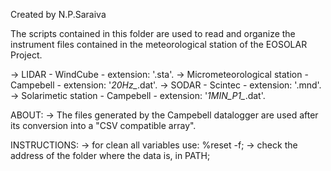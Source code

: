 Created by N.P.Saraiva

The scripts contained in this folder are used to read and organize the instrument files contained in the meteorological station of the EOSOLAR Project.

-> LIDAR - WindCube  - extension: '.sta'.
-> Micrometeorological station - Campebell  - extension: '*20Hz_*.dat'.
-> SODAR - Scintec  - extension: '.mnd'.
-> Solarimetic station - Campebell - extension: '*1MIN_P1_*.dat'.

ABOUT:
-> The files generated by the Campebell datalogger are used after its conversion into a "CSV compatible array".

INSTRUCTIONS:
-> for clean all variables use: %reset -f;
-> check the address of the folder where the data is, in PATH;